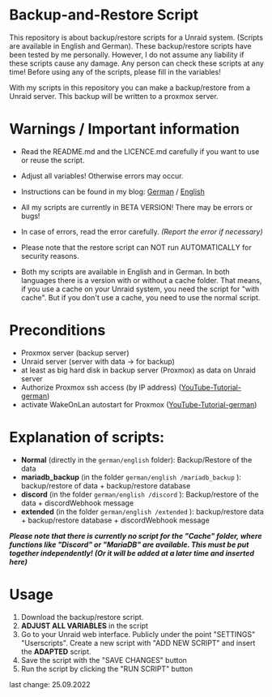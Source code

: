 # Backup-and-Restore Script
This repository is about backup/restore scripts for a Unraid system. (Scripts are available in English and German).
These backup/restore scripts have been tested by me personally. 
However, I do not assume any liability if these scripts cause any damage. 
Any person can check these scripts at any time! Before using any of the scripts, please fill in the variables!

With my scripts in this repository you can make a backup/restore from a Unraid server. This backup will be written to a proxmox server. 

# Warnings / Important information
- Read the README.md and the LICENCE.md carefully if you want to use or reuse the script.

- Adjust all variables! Otherwise errors may occur.

- Instructions can be found in my blog: [German](https://blog.easytec.tech/index.php/2022/11/14/backupskript-fuer-unraid-auf-proxmox/) / [English](https://easytec.tech/index.php/en/2022/05/14/backup-script-for-unraid-on-proxmox/)

- All my scripts are currently in BETA VERSION! There may be errors or bugs!

- In case of errors, read the error carefully. *(Report the error if necessary)*

- Please note that the restore script can NOT run AUTOMATICALLY for security reasons.

- Both my scripts are available in English and in German.
In both languages there is a version with or without a cache folder. That means, if you use a cache on your Unraid system, you need the script for "with cache".
But if you don't use a cache, you need to use the normal script.

# Preconditions
- Proxmox server (backup server)
- Unraid server (server with data -> for backup)
- at least as big hard disk in backup server (Proxmox) as data on Unraid server
- Authorize Proxmox ssh access (by IP address) ([YouTube-Tutorial-german](https://youtu.be/K1mC23QjsSY))
- activate WakeOnLan autostart for Proxmox ([YouTube-Tutorial-german](https://youtu.be/lArZdf0d_Ow))

# Explanation of scripts:
- **Normal** (directly in the ```german/english``` folder): Backup/Restore of the data
- **mariadb_backup** (in the folder ```german/english /mariadb_backup``` ): backup/restore of data + backup/restore database
- **discord** (in the folder ```german/english /discord``` ): Backup/restore of the data + discordWebhook message
- **extended** (in the folder ```german/english /extended``` ): backup/restore data + backup/restore database + discordWebhook message

***Please note that there is currently no script for the "Cache" folder, where functions like "Discord" or "MariaDB" are available. This must be put together independently! (Or it will be added at a later time and inserted here)***

# Usage
1. Download the backup/restore script.
2. **ADJUST ALL VARIABLES** in the script
3.  Go to your Unraid web interface. Publicly under the point "SETTINGS" "Userscripts". Create a new script with "ADD NEW SCRIPT" and insert the **ADAPTED** script.
4. Save the script with the "SAVE CHANGES" button
5. Run the script by clicking the "RUN SCRIPT" button


last change: 25.09.2022
